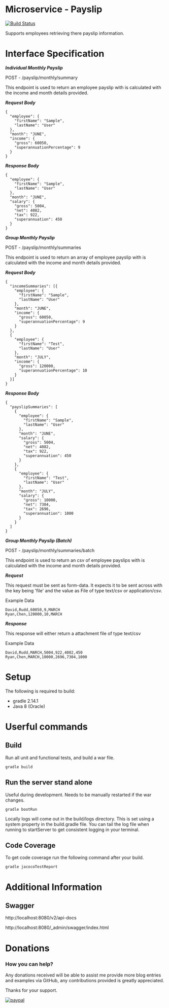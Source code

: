 # Microservice - Payslip
[![Build Status](https://travis-ci.org/Rob-Leggett/gradle_springboot_microservice.svg?branch=master)](https://travis-ci.org/Rob-Leggett/gradle_springboot_microservice)

Supports employees retrieving there payslip information.

# Interface Specification

***Individual Monthly Payslip***

POST - /payslip/monthly/summary 

This endpoint is used to return an employee payslip with is calculated with the income and month details provided.

***Request Body***

```
{
  "employee": {
    "firstName": "Sample",
    "lastName": "User"
  },
  "month": "JUNE",
  "income": {
    "gross": 60050,
    "superannuationPercentage": 9
  }
}
```

***Response Body***

```
{
  "employee": {
    "firstName": "Sample",
    "lastName": "User"
  },
  "month": "JUNE",
  "salary": {
    "gross": 5004,
    "net": 4082,
    "tax": 922,
    "superannuation": 450
  }
}
```

***Group Monthly Payslip***

POST - /payslip/monthly/summaries 

This endpoint is used to return an array of employee payslip with is calculated with the income and month details provided.

***Request Body***

```
{
  "incomeSummaries": [{
    "employee": {
      "firstName": "Sample",
      "lastName": "User"
    },
    "month": "JUNE",
    "income": {
      "gross": 60050,
      "superannuationPercentage": 9
    }
  },
  {
    "employee": {
      "firstName": "Test",
      "lastName": "User"
    },
    "month": "JULY",
    "income": {
      "gross": 120000,
      "superannuationPercentage": 10
    }
  }]
}

```

***Response Body***

```
{
  "payslipSummaries": [
    {
      "employee": {
        "firstName": "Sample",
        "lastName": "User"
      },
      "month": "JUNE",
      "salary": {
        "gross": 5004,
        "net": 4082,
        "tax": 922,
        "superannuation": 450
      }
    },
    {
      "employee": {
        "firstName": "Test",
        "lastName": "User"
      },
      "month": "JULY",
      "salary": {
        "gross": 10000,
        "net": 7304,
        "tax": 2696,
        "superannuation": 1000
      }
    }
  ]
}
```

***Group Monthly Payslip (Batch)***

POST - /payslip/monthly/summaries/batch

This endpoint is used to return an csv of employee payslips with is calculated with the income and month details provided.

***Request***

This request must be sent as form-data.  It expects it to be sent across with the key being 'file' and the value as File of type text/csv or application/csv.

Example Data

```
David,Rudd,60050,9,MARCH
Ryan,Chen,120000,10,MARCH
```

***Response***

This response will either return a attachment file of type text/csv
 
Example Data

```
David,Rudd,MARCH,5004,922,4082,450
Ryan,Chen,MARCH,10000,2696,7304,1000
```

# Setup

The following is required to build:

* gradle 2.14.1
* Java 8 (Oracle)

# Userful commands
## Build
Run all unit and functional tests, and build a war file.

	gradle build


## Run the server stand alone
Useful during development. Needs to be manually restarted if the war changes.

	gradle bootRun

Locally logs will come out in the build/logs directory. This is set using a system property in the build.gradle file.
You can tail the log file when running to startServer to get consistent logging in your terminal.

## Code Coverage

To get code coverage run the following command after your build.

	gradle jacocoTestReport

# Additional Information

## Swagger

http://localhost:8080/v2/api-docs

http://localhost:8080/_admin/swagger/index.html

Donations
====================

### How you can help?

Any donations received will be able to assist me provide more blog entries and examples via GitHub, any contributions provided is greatly appreciated.

Thanks for your support.

[![paypal](https://www.paypal.com/en_US/i/btn/btn_donateCC_LG.gif)](https://www.paypal.com/cgi-bin/webscr?cmd=_donations&business=EV2ZLZBABFJ34&lc=AU&item_name=Research%20%26%20Development&currency_code=AUD&bn=PP%2dDonationsBF%3abtn_donateCC_LG%2egif%3aNonHosted)
